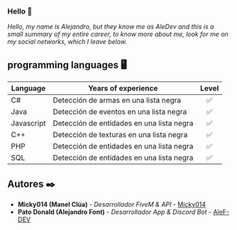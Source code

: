 ### Hello 👋

_Hello, my name is Alejandro, but they know me as AleDev and this is a small summary of my entire career, to know more about me, look for me on my social networks, which I leave below._

## programming languages 🖥️

| Language | Years of experience | Level |
| ------------- | ------------- | :---: |
| C# | Detección de armas en una lista negra | ✅ |
| Java | Detección de eventos en una lista negra | ✅ |
| Javascript | Detección de entidades en una lista negra | ✅ |
| C++ | Detección de texturas en una lista negra | ✅ |
| PHP | Detección de entidades en una lista negra | ✅ |
| SQL | Detección de entidades en una lista negra | ✅ |

## Autores ✒️

* **Micky014 (Manel Clúa)** - *Desarrollador FiveM & API* - [Micky014](https://github.com/Micky014)
* **Pato Donald (Alejandro Font)** - *Desarrollador App & Discord Bot* - [AleF-DEV](https://github.com/AleF-DEV)
